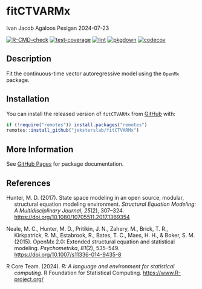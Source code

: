 fitCTVARMx
================
Ivan Jacob Agaloos Pesigan
2024-07-23

<!-- README.md is generated from .setup/readme/README.Rmd. Please edit that file -->

<!-- badges: start -->

[![R-CMD-check](https://github.com/jeksterslab/fitCTVARMx/workflows/R-CMD-check/badge.svg)](https://github.com/jeksterslab/fitCTVARMx/actions)
[![test-coverage](https://github.com/jeksterslab/fitCTVARMx/actions/workflows/test-coverage.yml/badge.svg)](https://github.com/jeksterslab/fitCTVARMx/actions/workflows/test-coverage.yml)
[![lint](https://github.com/jeksterslab/fitCTVARMx/actions/workflows/lint.yml/badge.svg)](https://github.com/jeksterslab/fitCTVARMx/actions/workflows/lint.yml)
[![pkgdown](https://github.com/jeksterslab/fitCTVARMx/actions/workflows/pkgdown-gh-pages.yml/badge.svg)](https://github.com/jeksterslab/fitCTVARMx/actions/workflows/pkgdown-gh-pages.yml)
[![codecov](https://codecov.io/gh/jeksterslab/fitCTVARMx/branch/main/graph/badge.svg)](https://codecov.io/gh/jeksterslab/fitCTVARMx)
<!-- badges: end -->

## Description

Fit the continuous-time vector autoregressive model using the `OpenMx`
package.

## Installation

You can install the released version of `fitCTVARMx` from
[GitHub](https://github.com/jeksterslab/fitCTVARMx) with:

``` r
if (!require("remotes")) install.packages("remotes")
remotes::install_github("jeksterslab/fitCTVARMx")
```

## More Information

See [GitHub Pages](https://jeksterslab.github.io/fitCTVARMx) for package
documentation.

## References

<div id="refs" class="references csl-bib-body hanging-indent"
entry-spacing="0" line-spacing="2">

<div id="ref-Hunter-2017" class="csl-entry">

Hunter, M. D. (2017). State space modeling in an open source, modular,
structural equation modeling environment. *Structural Equation Modeling:
A Multidisciplinary Journal*, *25*(2), 307–324.
<https://doi.org/10.1080/10705511.2017.1369354>

</div>

<div id="ref-Neale-Hunter-Pritikin-etal-2015" class="csl-entry">

Neale, M. C., Hunter, M. D., Pritikin, J. N., Zahery, M., Brick, T. R.,
Kirkpatrick, R. M., Estabrook, R., Bates, T. C., Maes, H. H., & Boker,
S. M. (2015). OpenMx 2.0: Extended structural equation and statistical
modeling. *Psychometrika*, *81*(2), 535–549.
<https://doi.org/10.1007/s11336-014-9435-8>

</div>

<div id="ref-RCoreTeam-2024" class="csl-entry">

R Core Team. (2024). *R: A language and environment for statistical
computing*. R Foundation for Statistical Computing.
<https://www.R-project.org/>

</div>

</div>
